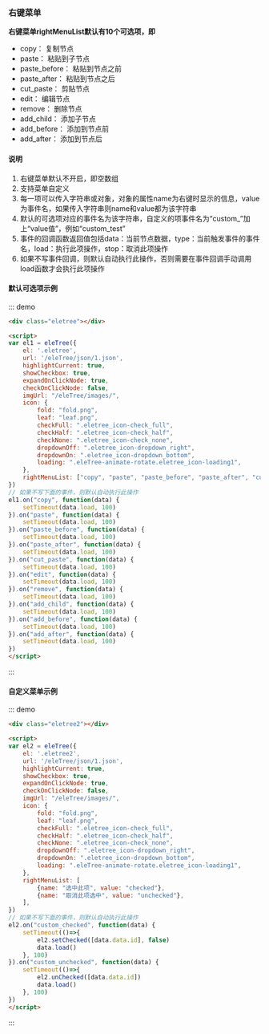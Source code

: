 ### 右键菜单

**右键菜单rightMenuList默认有10个可选项，即**
* copy：            复制节点
* paste：           粘贴到子节点
* paste_before：    粘贴到节点之前
* paste_after：     粘贴到节点之后
* cut_paste：       剪贴节点
* edit：            编辑节点
* remove：          删除节点
* add_child：       添加子节点
* add_before：      添加到节点前
* add_after：       添加到节点后

#### 说明

1. 右键菜单默认不开启，即空数组
2. 支持菜单自定义
3. 每一项可以传入字符串或对象，对象的属性name为右键时显示的信息，value为事件名，如果传入字符串则name和value都为该字符串
4. 默认的可选项对应的事件名为该字符串，自定义的项事件名为“custom_”加上“value值”，例如“custom_test”
5. 事件的回调函数返回值包括data：当前节点数据，type：当前触发事件的事件名，load：执行此项操作，stop：取消此项操作
6. 如果不写事件回调，则默认自动执行此操作，否则需要在事件回调手动调用load函数才会执行此项操作

#### 默认可选项示例

::: demo
```html
<div class="eletree"></div>

<script>
var el1 = eleTree({
    el: '.eletree',
    url: '/eleTree/json/1.json',
    highlightCurrent: true,
    showCheckbox: true,
    expandOnClickNode: true,
    checkOnClickNode: false,
    imgUrl: "/eleTree/images/",
    icon: {
        fold: "fold.png",
        leaf: "leaf.png",
        checkFull: ".eletree_icon-check_full",
        checkHalf: ".eletree_icon-check_half",
        checkNone: ".eletree_icon-check_none",
        dropdownOff: ".eletree_icon-dropdown_right",
        dropdownOn: ".eletree_icon-dropdown_bottom",
        loading: ".eleTree-animate-rotate.eletree_icon-loading1",
    },
    rightMenuList: ["copy", "paste", "paste_before", "paste_after", "cut_paste", "edit", "remove", "add_child", "add_before", "add_after"],
})
// 如果不写下面的事件，则默认自动执行此操作
el1.on("copy", function(data) {
    setTimeout(data.load, 100)
}).on("paste", function(data) {
    setTimeout(data.load, 100)
}).on("paste_before", function(data) {
    setTimeout(data.load, 100)
}).on("paste_after", function(data) {
    setTimeout(data.load, 100)
}).on("cut_paste", function(data) {
    setTimeout(data.load, 100)
}).on("edit", function(data) {
    setTimeout(data.load, 100)
}).on("remove", function(data) {
    setTimeout(data.load, 100)
}).on("add_child", function(data) {
    setTimeout(data.load, 100)
}).on("add_before", function(data) {
    setTimeout(data.load, 100)
}).on("add_after", function(data) {
    setTimeout(data.load, 100)
})
</script>
```
:::

#### 自定义菜单示例

::: demo
```html
<div class="eletree2"></div>

<script>
var el2 = eleTree({
    el: '.eletree2',
    url: '/eleTree/json/1.json',
    highlightCurrent: true,
    showCheckbox: true,
    expandOnClickNode: true,
    checkOnClickNode: false,
    imgUrl: "/eleTree/images/",
    icon: {
        fold: "fold.png",
        leaf: "leaf.png",
        checkFull: ".eletree_icon-check_full",
        checkHalf: ".eletree_icon-check_half",
        checkNone: ".eletree_icon-check_none",
        dropdownOff: ".eletree_icon-dropdown_right",
        dropdownOn: ".eletree_icon-dropdown_bottom",
        loading: ".eleTree-animate-rotate.eletree_icon-loading1",
    },
    rightMenuList: [
        {name: "选中此项", value: "checked"},
        {name: "取消此项选中", value: "unchecked"},
    ],
})
// 如果不写下面的事件，则默认自动执行此操作
el2.on("custom_checked", function(data) {
    setTimeout(()=>{
        el2.setChecked([data.data.id], false)
        data.load()
    }, 100)
}).on("custom_unchecked", function(data) {
    setTimeout(()=>{
        el2.unChecked([data.data.id])
        data.load()
    }, 100)
})
</script>
```
:::
